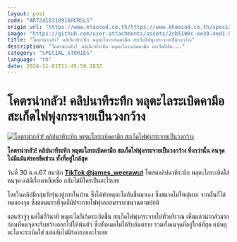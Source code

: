 ```yaml
---
layout: post
code: "ART2410310916HCRSLS"
origin_url: "https://www.khaosod.co.th/https://www.khaosod.co.th/special-stories/news_9483348"
image: "https://github.com/user-attachments/assets/2cb5100c-ee39-4ed1-8b57-a8a4df882110"
title: "โคตรน่ากลัว! คลิปนาทีระทึก พลุตะไลระเบิดคามือ สะเก็ดไฟพุ่งกระจายเป็นวงกว้าง"
description: "โคตรน่ากลัว! คลิปนาทีระทึก พลุตะไลระเบิดคามือ สะเก็ดไฟพ..."
category: "SPECIAL_STORIES"
language: "th"
date: 2024-11-01T11:45:59.283Z
---
```


# โคตรน่ากลัว! คลิปนาทีระทึก พลุตะไลระเบิดคามือ สะเก็ดไฟพุ่งกระจายเป็นวงกว้าง

[![โคตรน่ากลัว! คลิปนาทีระทึก พลุตะไลระเบิดคามือ สะเก็ดไฟพุ่งกระจายเป็นวงกว้าง](https://www.khaosod.co.th/wpapp/uploads/2024/10/rocket.jpg "โคตรน่ากลัว! คลิปนาทีระทึก พลุตะไลระเบิดคามือ สะเก็ดไฟพุ่งกระจายเป็นวงกว้าง")](https://www.khaosod.co.th/wpapp/uploads/2024/10/rocket.jpg)

**โคตรน่ากลัว! คลิปนาทีระทึก พลุตะไลระเบิดคามือ สะเก็ดไฟพุ่งกระจายเป็นวงกว้าง ทึ่งกว่านั้น คนจุดไม่มีแม้แต่รอยขีดข่วน ทั้งที่อยู่ใกล้สุด**

วันที่ 30 ต.ค.67 สมาชิก **[TikTok @james\_weerawut](https://www.tiktok.com/@james_weerawut/video/7427166908765506824)** โพสต์คลิปนาทีระทึก พลุตะไลระเบิดใส่คนจุด แต่มีเรื่องเหลือเชื่อ กลับไม่มีใครเป็นอะไรเลย

โดยในคลิปมีกลุ่มวัยรุ่นอยู่ภายในบ้าน ซึ่งได้ทำพลุตะไลกันขึ้นมาเอง ซึ่งขนาดไม่ใหญ่มาก จากนั้นก็ได้ทดลองจุด ซึ่งตอนแรกที่จุดก็มีประกายไฟพุ่งออกมาจากชนวนตามปกติ

แต่แล้วจู่ๆ แค่ไม่กี่วินาที พลุตะไลก็เกิดระเบิดขึ้น สะเก็ดไฟพุ่งกระจายไปทั่วบริเวณ เห็นแล้วน่ากลัวมาก ก่อนที่คนจุดจะรีบขว้างออกไปให้พ้นตัว ซึ่งทั้งหมดไม่ได้รับอันตราย รวมทั้งคนจุดที่อยู่ใกล้ที่สุด แม้พลุตะไลจะระเบิดใส่ แต่กลับไม่มีร่องรอยอะไรเลย



